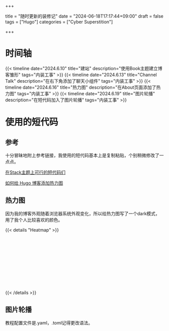 +++

title = "随时更新的装修记"
date = "2024-06-18T17:17:44+09:00"
draft = false
tags = ["Hugo"]
categories = ["Cyber Superstition"]

+++

# 时间轴
{{< timeline date="2024.6.10" title="建站" description="使用Book主题建立博客雏形" tags="内装工事"  >}}
{{< timeline date="2024.6.13" title="Channel Talk" description="在右下角添加了聊天小组件" tags="内装工事"  >}}
{{< timeline date="2024.6.16" title="热力图" description="在About页面添加了热力图" tags="内装工事"  >}}
{{< timeline date="2024.6.19" title="图片轮播" description="在短代码加入了图片轮播" tags="内装工事"  >}}


# 使用的短代码

## 参考


十分冒昧地附上参考链接，我使用的短代码基本上是复制粘贴，个别稍微修改了一点点。


[在Stack主题上可行的短代码们](https://www.sleepymoon.cyou/2023/hugo-shortcodes/)


[如何给 Hugo 博客添加热力图](https://blog.douchi.space/hugo-blog-heatmap/#gsc.tab=0)


## 热力图


因为我的博客外观随着浏览器系统外观变化，所以给热力图写了一个dark模式，用了我个人比较喜欢的颜色。

{{< details "Heatmap" >}}




<div 
    id="heatmap" 
    style="
    display: block;
    height: 150px;
    width: 75%;
    padding: 2px;
    text-align: center;"
></div>
<script src="https://cdn.jsdelivr.net/npm/echarts@5.3.0/dist/echarts.min.js"></script>
<script type="text/javascript">
    var chartDom = document.getElementById('heatmap');
    var myChart = echarts.init(chartDom);
    window.onresize = function() {
        myChart.resize();
    };
    var option;

    // get date range by number of months
    function getDateRange(months){            
        var startDate = new Date();
        var mill = startDate.setMonth((startDate.getMonth() - months));
        var endDate = +new Date();
        startDate = +new Date(mill);

        endDate = echarts.format.formatTime('yyyy-MM-dd', endDate);
        startDate = echarts.format.formatTime('yyyy-MM-dd', startDate);

        var dateRange = [];
        dateRange.push([
            startDate,
            endDate
        ]);
        return dateRange;
    }

    // get number of months by window size
    function getMonthCount(){
        const windowWidth = window.innerWidth;
        if (windowWidth >= 600) {
            return 12;
        }
        if (windowWidth >= 400) {
            return 9;
        }
        return 6;
    }

    var postsByDate = new Map();
    {{ range ((where .Site.RegularPages "Type" "posts")) }}
        var date = "{{ .Date.Format "2006-01-02" }}";
        var postObj = new Map();
        postObj.set("title", "{{ .Title }}");
        postObj.set("link", "{{ .RelPermalink }}");
        var wordCount = {{ .WordCount }};

        var data = postsByDate.get(date);
        if (data === undefined) {
            data = new Map();
            data.set("posts", []);
            data.set("totalWordCount", 0);
        }
        var posts = data.get("posts");
        posts.push(postObj);
        var totalWordCount = data.get("totalWordCount");
        totalWordCount += wordCount;
        data.set("totalWordCount", totalWordCount);
        postsByDate.set(date, data);
    {{- end -}}

    var heatmapData = [];
    for (const [date, data] of postsByDate.entries()) {
        heatmapData.push([date, data.get("totalWordCount")]);
    }

    function getHeatmapOptions(isDarkMode) {
        return {
            title: {
    show: true,
    top: 0,
    left: 'center',
    text: 'The House That 小步 Built',
    textStyle: {
        color: isDarkMode ? '#FFF' : '#333', 
       
    },
},

            legend: {
                show: false,
            },
            visualMap: {
                show: false,
                min: 0,
                max: 10000,
                type: 'piecewise',
                showLable: false,
                orient: 'horizontal',
                left: 'center',
                top: 0,
                itemGap: 10,
                inRange: {
                    color: isDarkMode ? ['#687EFF', '#80B3FF', '#98E4FF'] : ['#CDE8E5', '#7AB2B2', '#4D869C'],
                },
            },
            calendar: {
                top: 50,
                left: 30,
                right: 30,
                cellSize: ['auto', 'auto'],
                range: getDateRange(getMonthCount()),
                itemStyle: {
                    color: isDarkMode ? '#333' : '#fff',
                    borderWidth: 0.5,
                    borderColor: isDarkMode ? '#555' : '#eee',
                },
                yearLabel: { 
                    show: false,
                },
                dayLabel: {
                    align: 'center',
                    nameMap: 'ZH',
                },
                monthLabel: {
                    nameMap: 'EN',
                },
                splitLine: {
                    show: false,
                },
            },
            tooltip: {
                hideDelay: 1000,
                enterable: true,
                formatter: function(params) {
                    const date = params.data[0];
                    const posts = postsByDate.get(date).get("posts");
                    var content = `${date}`;
                    for (const [i, post] of posts.entries()) {
                        content += "<br>";
                        var link = post.get("link");
                        var title = post.get("title");
                        content += `<a href="${link}" target="_blank">${title}</a>`;
                    }
                    return content;
                }
            },
            series: {
                type: 'heatmap',
                coordinateSystem: 'calendar',
                data: heatmapData
            }
        };
    }

    // 检测当前颜色模式
    const isDarkMode = window.matchMedia && window.matchMedia('(prefers-color-scheme: dark)').matches;
    option = getHeatmapOptions(isDarkMode);
    myChart.setOption(option);

    // 监听颜色模式变化
    window.matchMedia('(prefers-color-scheme: dark)').addEventListener('change', (event) => {
        option = getHeatmapOptions(event.matches);
        myChart.setOption(option);
    });
</script>


{{< /details >}}

## 图片轮播

教程配置文件是.yaml，.toml记得更改语法。
